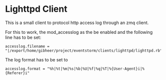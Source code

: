 Lighttpd Client
===============

This is a small client to protocol http access log through an zmq client.

For this to work, the mod_accesslog as the be enabled and the following line
has to be set:

```
accesslog.filename = "|/export/home/gibheer/project/eventstorm/clients/lighttpd/lighttpd.rb"
```

The log format has to be set to

```
accesslog.format = "%h|%t|%m|%s|%b|%U|%f|%q|%T|%{User-Agent}i|%{Referer}i"
```
